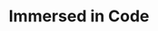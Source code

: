 ---
slug: immersed-in-code
type: event
event_type: Concert
title: Immersed in Code
venue: Former Pieter Baan Centrum
date_time: 'Friday, April 21st, Pre-Show 19:30 / Show: 20:00'
schedule:
    -   time: t19:30
        item: $p5live-cocoding
    -   time: t20:00
        item: $waves-and-what-lies-within
    -   time: t20:15
        item: $___
    -   time: t20:45
        item: $the-neocowgirl-manifesto
    -   time: t21:05
        item: $conversational-learning
    -   time: t21:25
        item: $crash-landing
    -   time: t21:45
        item: $autoconstruccion
    -   time: t22:15
        item: $rumble-machines
    -   time: t22:45
        item: $qbrnthss-hybrid-set
        visuals: $grain-by-grain
    -   time: t23:15
        item: Headroom
        hidden: True
    -   time: t23:30
        item: End
---